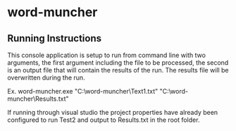 # word-muncher

## Running Instructions
This console application is setup to run from command line with two arguments, the first
argument including the file to be processed, the second is an output file that will contain
the results of the run.  The results file will be overwritten during the run.  

Ex. word-muncher.exe "C:\word-muncher\Text1.txt" "C:\word-muncher\Results.txt"

If running through visual studio the project properties have already been configured to run 
Test2 and output to Results.txt in the root folder.